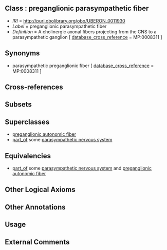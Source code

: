 
## Class : preganglionic parasympathetic  fiber

 * *IRI* = http://purl.obolibrary.org/obo/UBERON_0011930
 * *Label* = preganglionic parasympathetic  fiber
 * *Definition* = A cholinergic axonal fibers projecting from the CNS to a parasympathetic ganglion [ [database_cross_reference](../../ef/oboInOwl#hasDbXref.md) = MP:0008311 ]

## Synonyms

 * parasympathetic preganglionic fiber [ [database_cross_reference](../../ef/oboInOwl#hasDbXref.md) = MP:0008311 ]

## Cross-references


## Subsets


## Superclasses

 * [preganglionic autonomic fiber](../../UBERON/25/UBERON_0011925.md)
 * [part_of](../../BFO/50/BFO_0000050.md) some [parasympathetic nervous system](../../UBERON/11/UBERON_0000011.md)

## Equivalencies

 * [part_of](../../BFO/50/BFO_0000050.md) some [parasympathetic nervous system](../../UBERON/11/UBERON_0000011.md) and [preganglionic autonomic fiber](../../UBERON/25/UBERON_0011925.md)

## Other Logical Axioms


## Other Annotations


## Usage


## External Comments

